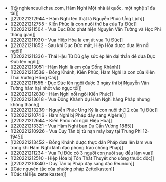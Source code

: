 - [[@ nghiencuulichsu.com, Hàm Nghi Một nhà ái quốc, một nghệ sĩ đa tài]]
- [[220221212944 - Hàm Nghi tên thật là Nguyễn Phúc Ưng Lịch]]
- [[220221212755 - Kiến Phúc là con nuôi thứ ba của Tự Đức]]
- [[220221211504 - Vua Dục Đức phát hiện Nguyễn Văn Tường và Học Phi thông gian]]
- [[220221211930 - Vua Hiệp Hòa là em út vua Tự Đức]]
- [[220221211852 - Sau khi Dục Đức mất, Hiệp Hòa được đưa lên nối ngôi]]
- [[220221211336 - Thái Hậu Từ Dũ gây sức ép lên đại thần để đưa Dục Đức lên ngôi]]
- [[220221213051 - Hàm Nghi là em của Đồng Khánh]]
- [[220221213539 - Đồng Khánh, Kiến Phúc, Hàm Nghi là con của Kiên Thái Vương Hồng Cai]]
- [[220221211555 - Dục Đức lên ngôi được 3 ngày thì bị Nguyễn Văn Tường hãm hại nhốt vào ngục tối]]
- [[220221212830 - Hàm Nghi nối ngôi Kiến Phúc]]
- [[220221213618 - Vua Đồng Khánh dụ Hàm Nghi hàng Pháp nhưng không thành]]
- [[220221213239 - Nguyễn Phúc Ưng Kỷ là con nuôi thứ 2 của Tự Đức]]
- [[220221210746 - Hàm Nghi bị Pháp đày sang Algérie]]
- [[220221212644 - Kiến Phúc nối ngôi Hiệp Hòa]]
- [[220221213321 - Vua Hàm Nghi ban Dụ Cần Vương 1885]]
- [[220221210926 - Vua Duy Tân bị tử nạn máy bay tại Trung Phi 12-1945]]
- [[220221213452 - Đồng Khánh được thực dân Pháp đưa lên làm vua trong khi Hàm Nghi lãnh đạo phong trào chống Pháp]]
- [[220221211234 - Vua Tự Đức có 3 người con nuôi sau đều làm vua]]
- [[220221212510 - Hiệp Hòa bị Tôn Thất Thuyết cho uống thuốc độc]]
- [[220221210840 - Duy Tân bị Pháp đày sang đảo Reunion]]
- [[Các nguyên tắc của phương pháp Zettelkasten]]
- [[Các tài liệu zettelkasten]]
